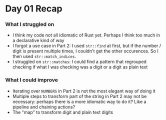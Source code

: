 # Day 01 Recap

### What I struggled on
- I think my code not all idiomatic of Rust yet. Perhaps I think too much in a declarative kind of way
- I forgot a use case in Part 2: I used `str::find` at first, but if the number / digit is present multiple times, I couldn't get the other occurences. So I then used `str::match_indices`.
- I struggled on `str::matches`: I could find a pattern that regrouped checking if what I was checking was a digit or a digit as plain text

### What I could improve
- Iterating over `NUMBERS` in Part 2 is not the most elegant way of doing it
- Multiple steps to transform part of the string in Part 2 may not be necessary: perhaps there is a more idiomatic way to do it? Like a pipeline and chaining actions?
- The "map" to transform digit and plain text digits

